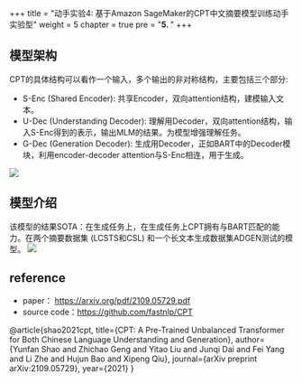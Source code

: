 +++
title = "动手实验4: 基于Amazon SageMaker的CPT中文摘要模型训练动手实验型"
weight = 5
chapter = true
pre = "<b>5. </b>"
+++

## 模型架构

CPT的具体结构可以看作一个输入，多个输出的非对称结构，主要包括三个部分: 
* S-Enc (Shared Encoder): 共享Encoder，双向attention结构，建模输入文本。 
* U-Dec (Understanding Decoder): 理解用Decoder，双向attention结构，输入S-Enc得到的表示，输出MLM的结果。为模型增强理解任务。 
* G-Dec (Generation Decoder): 生成用Decoder，正如BART中的Decoder模块，利用encoder-decoder attention与S-Enc相连，用于生成。  


![](./pics/05CPT/1.png)

## 模型介绍

该模型的结果SOTA：在生成任务上，在生成任务上CPT拥有与BART匹配的能力。在两个摘要数据集 (LCSTS和CSL) 和一个长文本生成数据集ADGEN测试的模型。 
![](./pics/05CPT/2.png)

## reference

* paper： https://arxiv.org/pdf/2109.05729.pdf
* source code：https://github.com/fastnlp/CPT 

@article{shao2021cpt,
  title={CPT: A Pre-Trained Unbalanced Transformer for Both Chinese Language Understanding and Generation}, 
  author={Yunfan Shao and Zhichao Geng and Yitao Liu and Junqi Dai and Fei Yang and Li Zhe and Hujun Bao and Xipeng Qiu},
  journal={arXiv preprint arXiv:2109.05729},
  year={2021}
}


